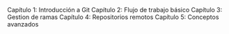 Capítulo 1: Introducción a Git
Capítulo 2: Flujo de trabajo básico
Capítulo 3: Gestion de ramas
Capítulo 4: Repositorios remotos
Capítulo 5: Conceptos avanzados